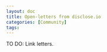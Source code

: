 ```yaml
---
layout: doc
title: Open-letters from disclose.io
categories: [Community]
tags: 
---
```


TO DO: Link letters.